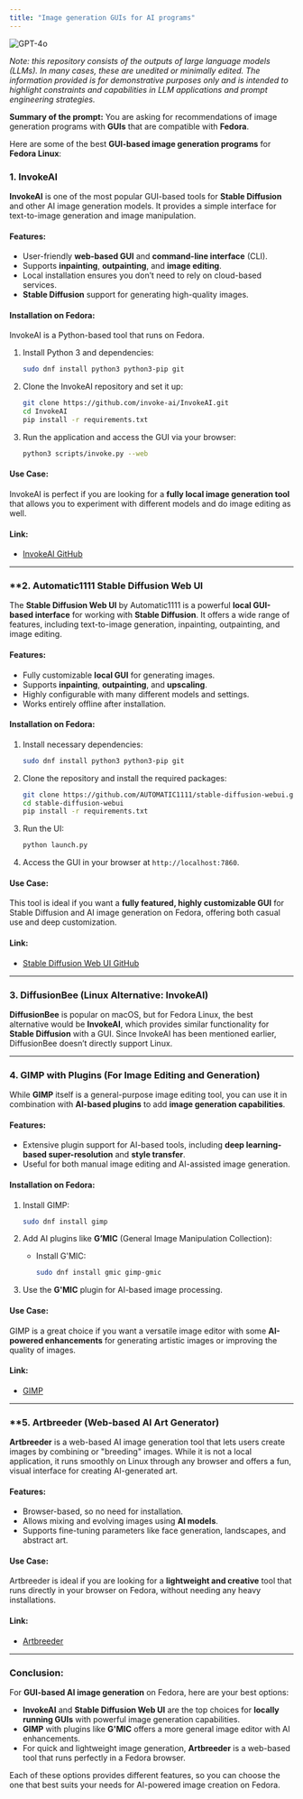 ```yaml
---
title: "Image generation GUIs for AI programs"
---
```

![GPT-4o](https://img.shields.io/badge/GPT--4o-3333FF?style=for-the-badge&logo=openai&logoColor=white)



*Note: this repository consists of the outputs of large language models (LLMs). In many cases, these are unedited or minimally edited. The information provided is for demonstrative purposes only and is intended to highlight constraints and capabilities in LLM applications and prompt engineering strategies.*


**Summary of the prompt:** You are asking for recommendations of image generation programs with **GUIs** that are compatible with **Fedora**.

Here are some of the best **GUI-based image generation programs** for **Fedora Linux**:

### **1. InvokeAI**
**InvokeAI** is one of the most popular GUI-based tools for **Stable Diffusion** and other AI image generation models. It provides a simple interface for text-to-image generation and image manipulation.

#### **Features**:
- User-friendly **web-based GUI** and **command-line interface** (CLI).
- Supports **inpainting**, **outpainting**, and **image editing**.
- Local installation ensures you don’t need to rely on cloud-based services.
- **Stable Diffusion** support for generating high-quality images.

#### **Installation on Fedora**:
InvokeAI is a Python-based tool that runs on Fedora.
1. Install Python 3 and dependencies:
   ```bash
   sudo dnf install python3 python3-pip git
   ```

2. Clone the InvokeAI repository and set it up:
   ```bash
   git clone https://github.com/invoke-ai/InvokeAI.git
   cd InvokeAI
   pip install -r requirements.txt
   ```

3. Run the application and access the GUI via your browser:
   ```bash
   python3 scripts/invoke.py --web
   ```

#### **Use Case**:
InvokeAI is perfect if you are looking for a **fully local image generation tool** that allows you to experiment with different models and do image editing as well.

#### **Link**:
- [InvokeAI GitHub](https://github.com/invoke-ai/InvokeAI)

---

### **2. **Automatic1111 Stable Diffusion Web UI**

The **Stable Diffusion Web UI** by Automatic1111 is a powerful **local GUI-based interface** for working with **Stable Diffusion**. It offers a wide range of features, including text-to-image generation, inpainting, outpainting, and image editing.

#### **Features**:
- Fully customizable **local GUI** for generating images.
- Supports **inpainting**, **outpainting**, and **upscaling**.
- Highly configurable with many different models and settings.
- Works entirely offline after installation.

#### **Installation on Fedora**:
1. Install necessary dependencies:
   ```bash
   sudo dnf install python3 python3-pip git
   ```

2. Clone the repository and install the required packages:
   ```bash
   git clone https://github.com/AUTOMATIC1111/stable-diffusion-webui.git
   cd stable-diffusion-webui
   pip install -r requirements.txt
   ```

3. Run the UI:
   ```bash
   python launch.py
   ```

4. Access the GUI in your browser at `http://localhost:7860`.

#### **Use Case**:
This tool is ideal if you want a **fully featured, highly customizable GUI** for Stable Diffusion and AI image generation on Fedora, offering both casual use and deep customization.

#### **Link**:
- [Stable Diffusion Web UI GitHub](https://github.com/AUTOMATIC1111/stable-diffusion-webui)

---

### **3. DiffusionBee (Linux Alternative: InvokeAI)**

**DiffusionBee** is popular on macOS, but for Fedora Linux, the best alternative would be **InvokeAI**, which provides similar functionality for **Stable Diffusion** with a GUI. Since InvokeAI has been mentioned earlier, DiffusionBee doesn’t directly support Linux.

---

### **4. GIMP with Plugins (For Image Editing and Generation)**

While **GIMP** itself is a general-purpose image editing tool, you can use it in combination with **AI-based plugins** to add **image generation capabilities**.

#### **Features**:
- Extensive plugin support for AI-based tools, including **deep learning-based super-resolution** and **style transfer**.
- Useful for both manual image editing and AI-assisted image generation.

#### **Installation on Fedora**:
1. Install GIMP:
   ```bash
   sudo dnf install gimp
   ```

2. Add AI plugins like **G’MIC** (General Image Manipulation Collection):
   - Install G'MIC:
     ```bash
     sudo dnf install gmic gimp-gmic
     ```

3. Use the **G'MIC** plugin for AI-based image processing.

#### **Use Case**:
GIMP is a great choice if you want a versatile image editor with some **AI-powered enhancements** for generating artistic images or improving the quality of images.

#### **Link**:
- [GIMP](https://www.gimp.org/)

---

### **5. **Artbreeder (Web-based AI Art Generator)**

**Artbreeder** is a web-based AI image generation tool that lets users create images by combining or "breeding" images. While it is not a local application, it runs smoothly on Linux through any browser and offers a fun, visual interface for creating AI-generated art.

#### **Features**:
- Browser-based, so no need for installation.
- Allows mixing and evolving images using **AI models**.
- Supports fine-tuning parameters like face generation, landscapes, and abstract art.

#### **Use Case**:
Artbreeder is ideal if you are looking for a **lightweight and creative** tool that runs directly in your browser on Fedora, without needing any heavy installations.

#### **Link**:
- [Artbreeder](https://www.artbreeder.com/)

---

### **Conclusion**:

For **GUI-based AI image generation** on Fedora, here are your best options:

- **InvokeAI** and **Stable Diffusion Web UI** are the top choices for **locally running GUIs** with powerful image generation capabilities.
- **GIMP** with plugins like **G'MIC** offers a more general image editor with AI enhancements.
- For quick and lightweight image generation, **Artbreeder** is a web-based tool that runs perfectly in a Fedora browser.

Each of these options provides different features, so you can choose the one that best suits your needs for AI-powered image creation on Fedora.